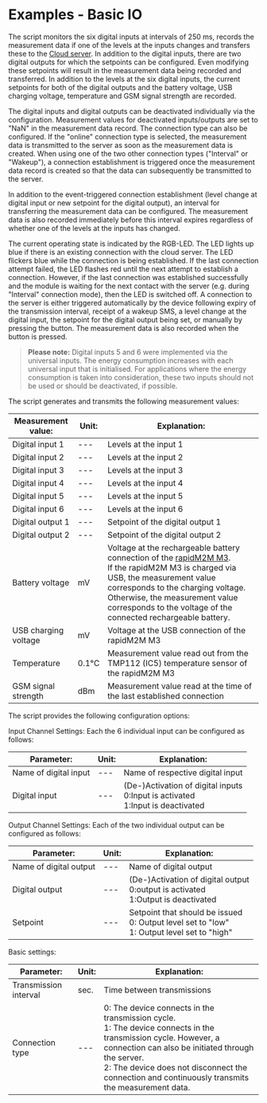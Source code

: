 # Examples - Basic IO

The script monitors the six digital inputs at intervals of 250 ms, records the measurement data if one of the levels at the inputs 
changes and transfers these to the [Cloud server](https://cloud.microtronics.com). In addition to the digital inputs, there are two digital outputs for which the 
setpoints can be configured. Even modifying these setpoints will result in the measurement data being recorded and transferred. In 
addition to the levels at the six digital inputs, the current setpoints for both of the digital outputs and the battery voltage, USB 
charging voltage, temperature and GSM signal strength are recorded. 

The digital inputs and digital outputs can be deactivated 
individually via the configuration. Measurement values for deactivated inputs/outputs are set to "NaN" in the measurement data record. 
The connection type can also be configured. If the "online" connection type is selected, the measurement data is transmitted to the 
server as soon as the measurement data is created. When using one of the two other connection types ("Interval" or "Wakeup"), a 
connection establishment is triggered once the measurement data record is created so that the data can subsequently be transmitted to 
the server. 

In addition to the event-triggered connection establishment (level change at digital input or new setpoint for the digital
 output), an interval for transferring the measurement data can be configured. The measurement data is also recorded immediately before
 this interval expires regardless of whether one of the levels at the inputs has changed. 
 
 The current operating state is indicated by 
the RGB-LED. The LED lights up blue if there is an existing connection with the cloud server. The LED flickers blue while the 
connection is being established. If the last connection attempt failed, the LED flashes red until the next attempt to establish a 
connection. However, if the last connection was established successfully and the module is waiting for the next contact with the server
 (e.g. during "Interval" connection mode), then the LED is switched off. A connection to the server is either triggered automatically 
by the device following expiry of the transmission interval, receipt of a wakeup SMS, a level change at the digital input, the setpoint
 for the digital output being set, or manually by pressing the button. The measurement data is also recorded when the button is pressed. 

> **Please note:** Digital inputs 5 and 6 were implemented via the universal inputs. The energy consumption increases with each universal input that is initialised. 
For applications where the energy consumption is taken into consideration, these two inputs should not be used or should be deactivated, if possible.

The script generates and transmits the following measurement values:

| Measurement value:   | Unit: | Explanation:                                                                                                                                                                                                                                                                 |
|----------------------|-------|------------------------------------------------------------------------------------------------------------------------------------------------------------------------------------------------------------------------------------------------------------------------------|
| Digital input 1      | ---   | Levels at the input 1|
| Digital input 2      | ---   | Levels at the input 2|
| Digital input 3      | ---   | Levels at the input 3|
| Digital input 4      | ---   | Levels at the input 4|
| Digital input 5      | ---   | Levels at the input 5|
| Digital input 6      | ---   | Levels at the input 6|
| Digital output 1     | ---   | Setpoint of the digital output 1|
| Digital output 2     | ---   | Setpoint of the digital output 2|
| Battery voltage      | mV    | Voltage at the rechargeable battery connection of the [rapidM2M M3](https://www.microtronics.com/en/products/rapidM2M_M3.html). </br> If the rapidM2M M3 is charged via USB, the measurement value corresponds to the charging voltage. Otherwise, the measurement value corresponds to the voltage of the connected rechargeable battery. |
| USB charging voltage | mV    | Voltage at the USB connection of the rapidM2M M3                                                                                                                                                                                                                             |
| Temperature          | 0.1°C | Measurement value read out from the TMP112 (IC5) temperature sensor of the rapidM2M M3                                                                                                                                                                                        |
| GSM signal strength  | dBm   | Measurement value read at the time of the last established connection |

The script provides the following configuration options:

Input Channel Settings: 
Each the 6 individual input can be configured as follows:

| Parameter:            | Unit: | Explanation:                                                                                                                                                                                                                                                                      |
|-----------------------|-------|----------------------------------|
| Name of digital input | ---   | Name of respective digital input |
| Digital input			| ---	| (De-)Activation of digital inputs </br> 0:Input is activated </br> 1:Input is deactivated|

Output Channel Settings: 
Each of the two individual output can be configured as follows:

| Parameter:            | Unit: | Explanation:                                                                                                                                                                                                                                                                      |
|-----------------------|-------|----------------------------------|
| Name of digital output| ---   | Name of digital output|
| Digital output 		| ---	| (De-)Activation of digital output </br> 0:output is activated </br> 1:Output is deactivated|
| Setpoint				| ---	| Setpoint that should be issued </br> 0: Output level set to "low" </br> 1: Output level set to "high"	   |

Basic settings:

| Parameter:            | Unit: | Explanation:                                                                                                                                                                                                                                                                      |
|-----------------------|-------|----------------------------------|
| Transmission interval | sec.  | Time between transmissions                                                                                                                                                                                                                                                        |
| Connection type       | ---   | 0: The device connects in the transmission cycle. </br> 1: The device connects in the transmission cycle. However, a connection can also be initiated through the server. </br> 2: The device does not disconnect the connection and continuously transmits the measurement data.</br> |


